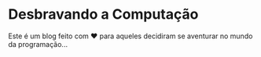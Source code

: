 # Desbravando a Computação

Este é um blog feito com :heart: para aqueles decidiram se aventurar no mundo da programação...
